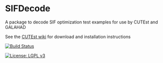 # SIFDecode
A package to decode SIF optimization test examples for use by CUTEst and GALAHAD

See the [CUTEst wiki](https://github.com/ralna/CUTEst/wiki) for download and installation instructions

[![Build Status](https://img.shields.io/github/actions/workflow/status/ralna/SIFDecode/ci.yml?branch=master)](https://github.com/ralna/SIFDecode/actions/workflows/ci.yml)

[![License: LGPL v3](https://img.shields.io/badge/License-LGPL%20v3-blue.svg)](https://www.gnu.org/licenses/lgpl-3.0)
